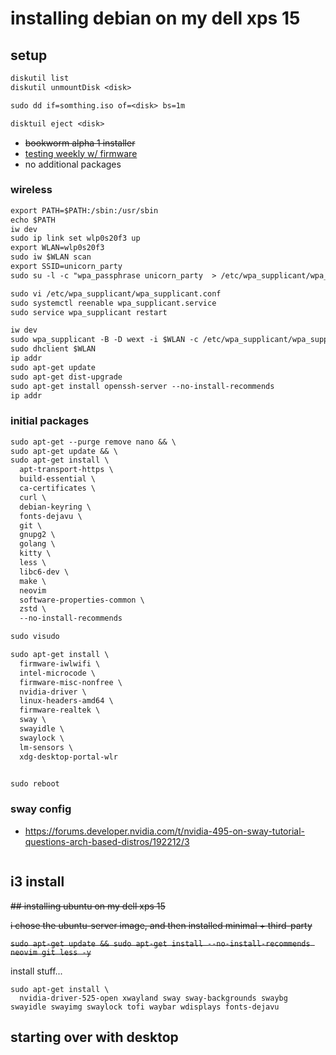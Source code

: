 # installing debian on my dell xps 15

## setup

```txt
diskutil list
diskutil unmountDisk <disk>

sudo dd if=somthing.iso of=<disk> bs=1m

disktuil eject <disk>
```

- ~~bookworm alpha 1 installer~~
- [testing weekly w/
firmware](https://cdimage.debian.org/cdimage/unofficial/non-free/cd-including-firmware/weekly-builds/)
- no additional packages

### wireless

```txt
export PATH=$PATH:/sbin:/usr/sbin
echo $PATH
iw dev
sudo ip link set wlp0s20f3 up
export WLAN=wlp0s20f3
sudo iw $WLAN scan
export SSID=unicorn_party
sudo su -l -c "wpa_passphrase unicorn_party  > /etc/wpa_supplicant/wpa_supplicant.conf"

sudo vi /etc/wpa_supplicant/wpa_supplicant.conf
sudo systemctl reenable wpa_supplicant.service
sudo service wpa_supplicant restart

iw dev
sudo wpa_supplicant -B -D wext -i $WLAN -c /etc/wpa_supplicant/wpa_supplicant.conf
sudo dhclient $WLAN
ip addr
sudo apt-get update
sudo apt-get dist-upgrade
sudo apt-get install openssh-server --no-install-recommends
ip addr
```

### initial packages

```txt
sudo apt-get --purge remove nano && \
sudo apt-get update && \
sudo apt-get install \
  apt-transport-https \
  build-essential \
  ca-certificates \
  curl \
  debian-keyring \
  fonts-dejavu \
  git \
  gnupg2 \
  golang \
  kitty \
  less \
  libc6-dev \
  make \
  neovim
  software-properties-common \
  zstd \
  --no-install-recommends

sudo visudo


```

```txt
sudo apt-get install \
  firmware-iwlwifi \
  intel-microcode \
  firmware-misc-nonfree \
  nvidia-driver \
  linux-headers-amd64 \
  firmware-realtek \
  sway \
  swayidle \
  swaylock \
  lm-sensors \
  xdg-desktop-portal-wlr


sudo reboot
```

### sway config

- <https://forums.developer.nvidia.com/t/nvidia-495-on-sway-tutorial-questions-arch-based-distros/192212/3>


```txt

```

## i3 install

~~## installing ubuntu on my dell xps 15~~

~~i chose the ubuntu-server image, and then installed minimal + third-party~~

~~`sudo apt-get update && sudo apt-get install --no-install-recommends neovim git less -y`~~

install stuff...

```
sudo apt-get install \
  nvidia-driver-525-open xwayland sway sway-backgrounds swaybg swayidle swayimg swaylock tofi waybar wdisplays fonts-dejavu

```

## starting over with desktop
